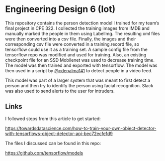 # Engineering Design 6 (Iot)

This repository contains the person detection model I trained for my team’s final project in CPE 322. I collected the training images from IMDB and manually marked the people in them using LabelImg. The resulting xml files were then converted into a csv file. Finally, the images and their corresponding csv file were converted in a training.record file, so tensorflow could use it as a training set. A sample config file from the tensorflow repo was modified and used for training. Also, an existing checkpoint file for an SSD Mobilenet was used to decrease training time. The model was then trained and exported with tensorflow. The model was then used in a script by [@cdepalma141](https://github.com/cdepalma141) to detect people in a video feed.

This model was part of a larger system that was meant to first detect a person and then try to identify the person using facial recognition. Slack was also used to send alerts to the user for intruders.

## Links
I followed steps from this article to get started:

https://towardsdatascience.com/how-to-train-your-own-object-detector-with-tensorflows-object-detector-api-bec72ecfe1d9

The files I discussed can be found in this repo:

https://github.com/tensorflow/models

